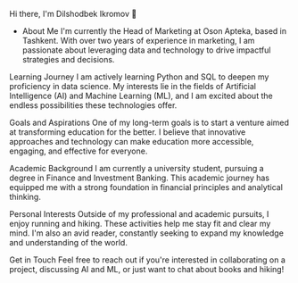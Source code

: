 Hi there, I'm Dilshodbek Ikromov 👋
- About Me
I'm currently the Head of Marketing at Oson Apteka, based in Tashkent. With over two years of experience in marketing, I am passionate about leveraging data and technology to drive impactful strategies and decisions.

Learning Journey
I am actively learning Python and SQL to deepen my proficiency in data science. My interests lie in the fields of Artificial Intelligence (AI) and Machine Learning (ML), and I am excited about the endless possibilities these technologies offer.

Goals and Aspirations
One of my long-term goals is to start a venture aimed at transforming education for the better. I believe that innovative approaches and technology can make education more accessible, engaging, and effective for everyone.

Academic Background
I am currently a university student, pursuing a degree in Finance and Investment Banking. This academic journey has equipped me with a strong foundation in financial principles and analytical thinking.

Personal Interests
Outside of my professional and academic pursuits, I enjoy running and hiking. These activities help me stay fit and clear my mind. I'm also an avid reader, constantly seeking to expand my knowledge and understanding of the world.

Get in Touch
Feel free to reach out if you're interested in collaborating on a project, discussing AI and ML, or just want to chat about books and hiking!
